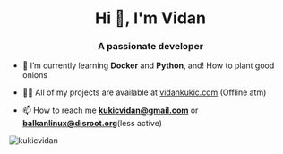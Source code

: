 <h1 align="center">Hi 👋, I'm Vidan</h1>
<h3 align="center">A passionate  developer</h3>

- 🌱 I’m currently learning **Docker** and **Python**, and! How to plant good onions

- 👨‍💻 All of my projects are available at [vidankukic.com](vidankukic.com) (Offline atm)

- 📫 How to reach me **kukicvidan@gmail.com** or **balkanlinux@disroot.org**(less active)


<p align="left">


<p><img align="center" src="https://github-readme-stats.vercel.app/api/top-langs?username=kukicvidan&show_icons=true&locale=en&layout=compact" alt="kukicvidan" /></p>
